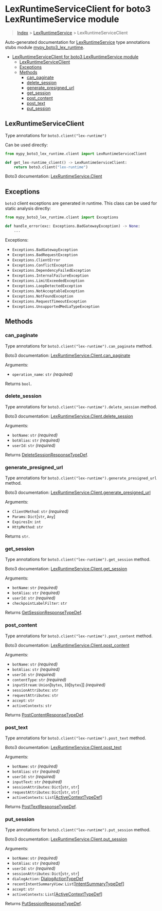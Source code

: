 # LexRuntimeServiceClient for boto3 LexRuntimeService module

> [Index](..) > [LexRuntimeService](.) > LexRuntimeServiceClient

Auto-generated documentation for
[LexRuntimeService](https://boto3.amazonaws.com/v1/documentation/api/1.17.78/reference/services/lex-runtime.html#LexRuntimeService)
type annotations stubs module
[mypy_boto3_lex_runtime](https://pypi.org/project/mypy-boto3-lex-runtime/).

- [LexRuntimeServiceClient for boto3 LexRuntimeService module](#lexruntimeserviceclient-for-boto3-lexruntimeservice-module)
  - [LexRuntimeServiceClient](#lexruntimeserviceclient)
  - [Exceptions](#exceptions)
  - [Methods](#methods)
    - [can_paginate](#can_paginate)
    - [delete_session](#delete_session)
    - [generate_presigned_url](#generate_presigned_url)
    - [get_session](#get_session)
    - [post_content](#post_content)
    - [post_text](#post_text)
    - [put_session](#put_session)

## LexRuntimeServiceClient

Type annotations for `boto3.client("lex-runtime")`

Can be used directly:

```python
from mypy_boto3_lex_runtime.client import LexRuntimeServiceClient

def get_lex-runtime_client() -> LexRuntimeServiceClient:
    return boto3.client("lex-runtime")
```

Boto3 documentation:
[LexRuntimeService.Client](https://boto3.amazonaws.com/v1/documentation/api/1.17.78/reference/services/lex-runtime.html#LexRuntimeService.Client)

## Exceptions

`boto3` client exceptions are generated in runtime. This class can be used for
static analysis directly:

```python
from mypy_boto3_lex_runtime.client import Exceptions

def handle_error(exc: Exceptions.BadGatewayException) -> None:
    ...
```

Exceptions:

- `Exceptions.BadGatewayException`
- `Exceptions.BadRequestException`
- `Exceptions.ClientError`
- `Exceptions.ConflictException`
- `Exceptions.DependencyFailedException`
- `Exceptions.InternalFailureException`
- `Exceptions.LimitExceededException`
- `Exceptions.LoopDetectedException`
- `Exceptions.NotAcceptableException`
- `Exceptions.NotFoundException`
- `Exceptions.RequestTimeoutException`
- `Exceptions.UnsupportedMediaTypeException`

## Methods

### can_paginate

Type annotations for `boto3.client("lex-runtime").can_paginate` method.

Boto3 documentation:
[LexRuntimeService.Client.can_paginate](https://boto3.amazonaws.com/v1/documentation/api/1.17.78/reference/services/lex-runtime.html#LexRuntimeService.Client.can_paginate)

Arguments:

- `operation_name`: `str` *(required)*

Returns `bool`.

### delete_session

Type annotations for `boto3.client("lex-runtime").delete_session` method.

Boto3 documentation:
[LexRuntimeService.Client.delete_session](https://boto3.amazonaws.com/v1/documentation/api/1.17.78/reference/services/lex-runtime.html#LexRuntimeService.Client.delete_session)

Arguments:

- `botName`: `str` *(required)*
- `botAlias`: `str` *(required)*
- `userId`: `str` *(required)*

Returns
[DeleteSessionResponseTypeDef](./type_defs.md#deletesessionresponsetypedef).

### generate_presigned_url

Type annotations for `boto3.client("lex-runtime").generate_presigned_url`
method.

Boto3 documentation:
[LexRuntimeService.Client.generate_presigned_url](https://boto3.amazonaws.com/v1/documentation/api/1.17.78/reference/services/lex-runtime.html#LexRuntimeService.Client.generate_presigned_url)

Arguments:

- `ClientMethod`: `str` *(required)*
- `Params`: `Dict`\[`str`, `Any`\]
- `ExpiresIn`: `int`
- `HttpMethod`: `str`

Returns `str`.

### get_session

Type annotations for `boto3.client("lex-runtime").get_session` method.

Boto3 documentation:
[LexRuntimeService.Client.get_session](https://boto3.amazonaws.com/v1/documentation/api/1.17.78/reference/services/lex-runtime.html#LexRuntimeService.Client.get_session)

Arguments:

- `botName`: `str` *(required)*
- `botAlias`: `str` *(required)*
- `userId`: `str` *(required)*
- `checkpointLabelFilter`: `str`

Returns [GetSessionResponseTypeDef](./type_defs.md#getsessionresponsetypedef).

### post_content

Type annotations for `boto3.client("lex-runtime").post_content` method.

Boto3 documentation:
[LexRuntimeService.Client.post_content](https://boto3.amazonaws.com/v1/documentation/api/1.17.78/reference/services/lex-runtime.html#LexRuntimeService.Client.post_content)

Arguments:

- `botName`: `str` *(required)*
- `botAlias`: `str` *(required)*
- `userId`: `str` *(required)*
- `contentType`: `str` *(required)*
- `inputStream`: `Union`\[`bytes`, `IO`\[`bytes`\]\] *(required)*
- `sessionAttributes`: `str`
- `requestAttributes`: `str`
- `accept`: `str`
- `activeContexts`: `str`

Returns
[PostContentResponseTypeDef](./type_defs.md#postcontentresponsetypedef).

### post_text

Type annotations for `boto3.client("lex-runtime").post_text` method.

Boto3 documentation:
[LexRuntimeService.Client.post_text](https://boto3.amazonaws.com/v1/documentation/api/1.17.78/reference/services/lex-runtime.html#LexRuntimeService.Client.post_text)

Arguments:

- `botName`: `str` *(required)*
- `botAlias`: `str` *(required)*
- `userId`: `str` *(required)*
- `inputText`: `str` *(required)*
- `sessionAttributes`: `Dict`\[`str`, `str`\]
- `requestAttributes`: `Dict`\[`str`, `str`\]
- `activeContexts`:
  `List`\[[ActiveContextTypeDef](./type_defs.md#activecontexttypedef)\]

Returns [PostTextResponseTypeDef](./type_defs.md#posttextresponsetypedef).

### put_session

Type annotations for `boto3.client("lex-runtime").put_session` method.

Boto3 documentation:
[LexRuntimeService.Client.put_session](https://boto3.amazonaws.com/v1/documentation/api/1.17.78/reference/services/lex-runtime.html#LexRuntimeService.Client.put_session)

Arguments:

- `botName`: `str` *(required)*
- `botAlias`: `str` *(required)*
- `userId`: `str` *(required)*
- `sessionAttributes`: `Dict`\[`str`, `str`\]
- `dialogAction`: [DialogActionTypeDef](./type_defs.md#dialogactiontypedef)
- `recentIntentSummaryView`:
  `List`\[[IntentSummaryTypeDef](./type_defs.md#intentsummarytypedef)\]
- `accept`: `str`
- `activeContexts`:
  `List`\[[ActiveContextTypeDef](./type_defs.md#activecontexttypedef)\]

Returns [PutSessionResponseTypeDef](./type_defs.md#putsessionresponsetypedef).
